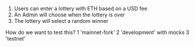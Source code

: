 1. Users can enter a lottery with ETH based on a USD fee
2. An Admin will choose when the lottery is over 
3. The lottery will select a random winner


How do we want to test this?
1 'mainnet-fork'
2 'development' with mocks
3 'testnet' 